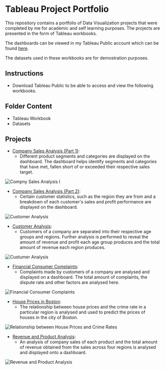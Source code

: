 # Tableau Project Portfolio
This repository contains a portfolio of Data Visualization projects that were completed by me for academic and self learning purposes. The projects are presented in the form of Tableau workbooks.

The dashboards can be viewed in my Tableau Public account which can be found [here](https://public.tableau.com/app/profile/seni88).

The datasets used in these workbooks are for demostration purposes.

## Instructions
- Download Tableau Public to be able to access and view the following workbooks.

## Folder Content
- Tableau Workbook
- Datasets

## Projects
- [Company Sales Analysis (Part 1)](https://github.com/Seni88/Tablea-Portfolio/tree/main/Company%20Sales%20Analysis%20(Part%201)):
    - Different product segments and categories are displayed on the dashboard. The dashboard helps identify segments and categories that have met, fallen short of or exceeded their respective sales target.
 
![Compny Sales Analysis I](https://user-images.githubusercontent.com/101188471/197381796-1193dc33-83aa-45de-9cbc-52bddbbeefbf.png)

- [Company Sales Analysis (Part 2)](https://github.com/Seni88/Tablea-Portfolio/tree/main/Company%20Sales%20Analysis%20(Part%202)):
    - Certain customer statistics, such as the region they are from and a breakdown of each customer's sales and profit performance are displayed on the dashboard.

![Customer Analysis](https://user-images.githubusercontent.com/101188471/197381875-faccfe7b-b1ee-4c69-a476-bf675365db37.png)

- [Customer Analysis](https://github.com/Seni88/Tablea-Portfolio/tree/main/Customer%20Analysis):
    - Customers of a company are separated into their respective age groups and regions. Further analysis is performed to reveal the amount of revenue and profit each age group produces and the total amount of revenue each region produces.

![Custumer Analysis](https://user-images.githubusercontent.com/101188471/197381906-57920509-2b41-4180-88bf-20ebd2b0a9c3.png)

- [Financial Consumer Complaints](https://github.com/Seni88/Tablea-Portfolio/tree/main/Financial%20Consumer%20%20Complaints):
    - Complaints made by customers of a company are analysed and displayed on a dashboard. The total amount of complaints, the dispute rate and other factors are analysed here.

![Financial Consumer Complaints](https://user-images.githubusercontent.com/101188471/197381927-983891f6-52e0-4375-bf26-a3f2b81004fe.png)

- [House Prices in Boston](https://github.com/Seni88/Tablea-Portfolio/tree/main/House%20Prices%20in%20Boston):
    - The relationship between house prices and the crime rate in a particular region is analysed and used to predict the prices of houses in the city of Boston.

![Relationship between House Prices and Crime Rates](https://user-images.githubusercontent.com/101188471/197381952-b58d97a3-32c7-480d-9f69-d6e1f6eeb665.png)

- [Revenue and Product Analysis](https://github.com/Seni88/Tablea-Portfolio/tree/main/Revenue%20and%20Product%20Analysis):
    - An analysis of company sales of each product and the total amount of revenue obtained from the sales across four regions is analysed and displayed onto a dashboard.

![Revenue and Product Analysis](https://user-images.githubusercontent.com/101188471/197381975-4f489033-a334-420c-a464-ccd0acb2c107.png)
